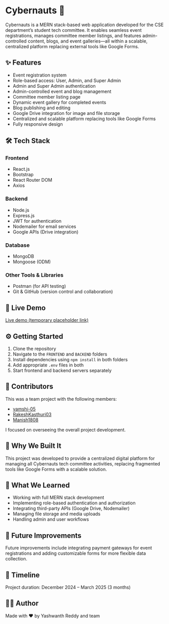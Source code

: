 
# Cybernauts 🚀

Cybernauts is a MERN stack-based web application developed for the CSE department’s student tech committee. It enables seamless event registrations, manages committee member listings, and features admin-controlled content, blogs, and event galleries—all within a scalable, centralized platform replacing external tools like Google Forms.  

## ✨ Features

- Event registration system  
- Role-based access: User, Admin, and Super Admin  
- Admin and Super Admin authentication  
- Admin-controlled event and blog management  
- Committee member listing page  
- Dynamic event gallery for completed events  
- Blog publishing and editing  
- Google Drive integration for image and file storage  
- Centralized and scalable platform replacing tools like Google Forms  
- Fully responsive design  

## 🛠️ Tech Stack

### Frontend

- React.js  
- Bootstrap  
- React Router DOM  
- Axios  

### Backend

- Node.js  
- Express.js  
- JWT for authentication  
- Nodemailer for email services  
- Google APIs (Drive integration)  

### Database

- MongoDB  
- Mongoose (ODM)  

### Other Tools & Libraries

- Postman (for API testing)  
- Git & GitHub (version control and collaboration)  

## 🚀 Live Demo

[Live demo (temporary placeholder link)](https://your-deployment-link.com)

## ⚙️ Getting Started

1. Clone the repository  
2. Navigate to the `FRONTEND` and `BACKEND` folders  
3. Install dependencies using `npm install` in both folders  
4. Add appropriate `.env` files in both  
5. Start frontend and backend servers separately

## 👥 Contributors

This was a team project with the following members:

- [vamshi-05](https://github.com/vamshi-05)  
- [RakeshKasthuri03](https://github.com/RakeshKasthuri03)  
- [Manish1808](https://github.com/Manish1808)  

I focused on overseeing the overall project development.

## 🎯 Why We Built It

This project was developed to provide a centralized digital platform for managing all Cybernauts tech committee activities, replacing fragmented tools like Google Forms with a scalable solution.

## 🧠 What We Learned

- Working with full MERN stack development  
- Implementing role-based authentication and authorization  
- Integrating third-party APIs (Google Drive, Nodemailer)  
- Managing file storage and media uploads  
- Handling admin and user workflows  

## 🔮 Future Improvements

Future improvements include integrating payment gateways for event registrations and adding customizable forms for more flexible data collection.

## 📅 Timeline

Project duration: December 2024 – March 2025 (3 months)

## 🙋‍♂️ Author

Made with ❤️ by Yashwanth Reddy and team


